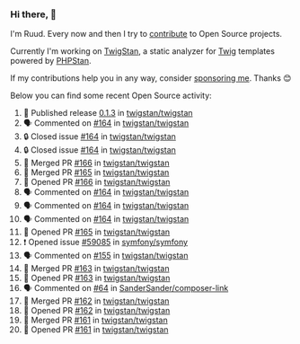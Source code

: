 ### Hi there, 👋

I'm Ruud. Every now and then I try to [contribute](https://github.com/pulls?q=+is%3Apr+author%3Aruudk+archived%3Afalse+is%3Apublic+) to Open Source projects.

Currently I'm working on [TwigStan](https://github.com/twigstan), a static analyzer for [Twig](https://twig.symfony.com/) templates powered by [PHPStan](https://phpstan.org/).

If my contributions help you in any way, consider [sponsoring me](https://github.com/sponsors/ruudk). Thanks 😊

Below you can find some recent Open Source activity:

<!--START_SECTION:activity-->
1. 🚀 Published release [0.1.3](https://github.com/twigstan/twigstan/releases/tag/0.1.3) in [twigstan/twigstan](https://github.com/twigstan/twigstan)
2. 🗣 Commented on [#164](https://github.com/twigstan/twigstan/issues/164#issuecomment-2517770451) in [twigstan/twigstan](https://github.com/twigstan/twigstan)
3. 🔒 Closed issue [#164](https://github.com/twigstan/twigstan/issues/164) in [twigstan/twigstan](https://github.com/twigstan/twigstan)
4. 🔒 Closed issue [#164](https://github.com/twigstan/twigstan/issues/164) in [twigstan/twigstan](https://github.com/twigstan/twigstan)
5. 🎉 Merged PR [#166](https://github.com/twigstan/twigstan/pull/166) in [twigstan/twigstan](https://github.com/twigstan/twigstan)
6. 🎉 Merged PR [#165](https://github.com/twigstan/twigstan/pull/165) in [twigstan/twigstan](https://github.com/twigstan/twigstan)
7. 💪 Opened PR [#166](https://github.com/twigstan/twigstan/pull/166) in [twigstan/twigstan](https://github.com/twigstan/twigstan)
8. 🗣 Commented on [#164](https://github.com/twigstan/twigstan/issues/164#issuecomment-2517754021) in [twigstan/twigstan](https://github.com/twigstan/twigstan)
9. 🗣 Commented on [#164](https://github.com/twigstan/twigstan/issues/164#issuecomment-2517713159) in [twigstan/twigstan](https://github.com/twigstan/twigstan)
10. 🗣 Commented on [#164](https://github.com/twigstan/twigstan/issues/164#issuecomment-2517707665) in [twigstan/twigstan](https://github.com/twigstan/twigstan)
11. 💪 Opened PR [#165](https://github.com/twigstan/twigstan/pull/165) in [twigstan/twigstan](https://github.com/twigstan/twigstan)
12. ❗ Opened issue [#59085](https://github.com/symfony/symfony/issues/59085) in [symfony/symfony](https://github.com/symfony/symfony)
13. 🗣 Commented on [#155](https://github.com/twigstan/twigstan/issues/155#issuecomment-2516399205) in [twigstan/twigstan](https://github.com/twigstan/twigstan)
14. 🎉 Merged PR [#163](https://github.com/twigstan/twigstan/pull/163) in [twigstan/twigstan](https://github.com/twigstan/twigstan)
15. 💪 Opened PR [#163](https://github.com/twigstan/twigstan/pull/163) in [twigstan/twigstan](https://github.com/twigstan/twigstan)
16. 🗣 Commented on [#64](https://github.com/SanderSander/composer-link/pull/64#issuecomment-2515291268) in [SanderSander/composer-link](https://github.com/SanderSander/composer-link)
17. 🎉 Merged PR [#162](https://github.com/twigstan/twigstan/pull/162) in [twigstan/twigstan](https://github.com/twigstan/twigstan)
18. 💪 Opened PR [#162](https://github.com/twigstan/twigstan/pull/162) in [twigstan/twigstan](https://github.com/twigstan/twigstan)
19. 🎉 Merged PR [#161](https://github.com/twigstan/twigstan/pull/161) in [twigstan/twigstan](https://github.com/twigstan/twigstan)
20. 💪 Opened PR [#161](https://github.com/twigstan/twigstan/pull/161) in [twigstan/twigstan](https://github.com/twigstan/twigstan)
<!--END_SECTION:activity-->
